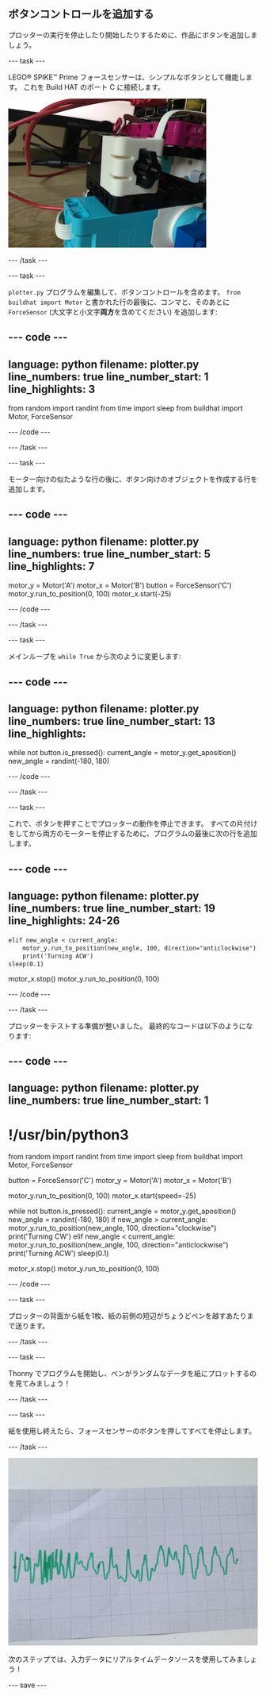 ## ボタンコントロールを追加する

プロッターの実行を停止したり開始したりするために、作品にボタンを追加しましょう。

--- task ---

LEGO® SPIKE™ Prime フォースセンサーは、シンプルなボタンとして機能します。 これを Build HAT のポート C に接続します。

![LEGO® プロッターにフォースセンサーが追加された部分をクローズアップした写真。](images/force.jpg)

--- /task ---

--- task ---

`plotter.py` プログラムを編集して、ボタンコントロールを含めます。 `from buildhat import Motor` と書かれた行の最後に、コンマと、そのあとに `ForceSensor` (大文字と小文字**両方**を含めてください) を追加します:

--- code ---
---
language: python filename: plotter.py line_numbers: true line_number_start: 1
line_highlights: 3
---

from random import randint from time import sleep from buildhat import Motor, ForceSensor

--- /code ---

--- /task ---

--- task ---

モーター向けの似たような行の後に、ボタン向けのオブジェクトを作成する行を追加します。

--- code ---
---
language: python filename: plotter.py line_numbers: true line_number_start: 5
line_highlights: 7
---

motor_y = Motor('A') motor_x = Motor('B') button = ForceSensor('C') motor_y.run_to_position(0, 100) motor_x.start(-25)

--- /code ---

--- /task ---

--- task ---

メインループを `while True` から次のように変更します:

--- code ---
---
language: python filename: plotter.py line_numbers: true line_number_start: 13
line_highlights:
---

while not button.is_pressed(): current_angle = motor_y.get_aposition() new_angle = randint(-180, 180)

--- /code ---

--- /task ---

--- task ---

これで、ボタンを押すことでプロッターの動作を停止できます。 すべての片付けをしてから両方のモーターを停止するために、プログラムの最後に次の行を追加します。

--- code ---
---
language: python filename: plotter.py line_numbers: true line_number_start: 19
line_highlights: 24-26
---

    elif new_angle < current_angle:
        motor_y.run_to_position(new_angle, 100, direction="anticlockwise")
        print('Turning ACW')
    sleep(0.1)

motor_x.stop() motor_y.run_to_position(0, 100)

--- /code ---

--- /task ---

プロッターをテストする準備が整いました。 最終的なコードは以下のようになります:

--- code ---
---
language: python filename: plotter.py line_numbers: true
line_number_start: 1
---

# !/usr/bin/python3
from random import randint from time import sleep from buildhat import Motor, ForceSensor

button = ForceSensor('C') motor_y = Motor('A') motor_x = Motor('B')

motor_y.run_to_position(0, 100) motor_x.start(speed=-25)

while not button.is_pressed(): current_angle = motor_y.get_aposition() new_angle = randint(-180, 180) if new_angle > current_angle: motor_y.run_to_position(new_angle, 100, direction="clockwise") print('Turning CW') elif new_angle < current_angle: motor_y.run_to_position(new_angle, 100, direction="anticlockwise") print('Turning ACW') sleep(0.1)

motor_x.stop() motor_y.run_to_position(0, 100)

--- /code ---

--- task ---

プロッターの背面から紙を1枚、紙の前側の短辺がちょうどペンを越すあたりまで送ります。

--- /task ---

--- task ---

Thonny でプログラムを開始し、ペンがランダムなデータを紙にプロットするのを見てみましょう！

--- /task ---

--- task ---

紙を使用し終えたら、フォースセンサーのボタンを押してすべてを停止します。

--- /task ---

![プロッターが緑色のトレースを描いた紙の写真。](images/paper.JPG)

次のステップでは、入力データにリアルタイムデータソースを使用してみましょう！

--- save ---
